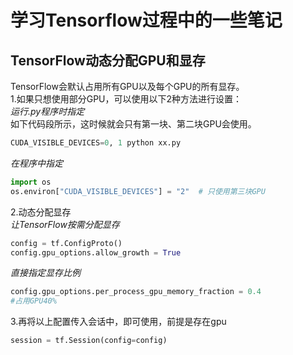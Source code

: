 # 学习Tensorflow过程中的一些笔记
## TensorFlow动态分配GPU和显存  
TensorFlow会默认占用所有GPU以及每个GPU的所有显存。  
1.如果只想使用部分GPU，可以使用以下2种方法进行设置：  
*运行.py程序时指定*  
如下代码段所示，这时候就会只有第一块、第二块GPU会使用。  
```Python
CUDA_VISIBLE_DEVICES=0, 1 python xx.py  
```
*在程序中指定*
```Python
import os
os.environ["CUDA_VISIBLE_DEVICES"] = "2"  # 只使用第三块GPU  
```
2.动态分配显存  
*让TensorFlow按需分配显存*  
```Python
config = tf.ConfigProto()
config.gpu_options.allow_growth = True 
```
*直接指定显存比例*
```Python
config.gpu_options.per_process_gpu_memory_fraction = 0.4
#占用GPU40%
```
3.再将以上配置传入会话中，即可使用，前提是存在gpu
```Python
session = tf.Session(config=config)
```

